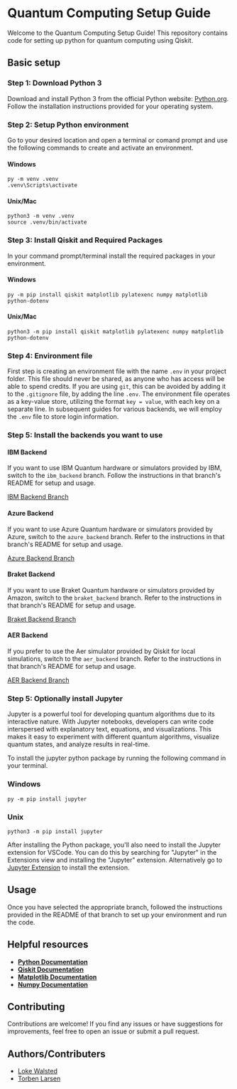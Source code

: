 # Quantum Computing Setup Guide

Welcome to the Quantum Computing Setup Guide! This repository contains code for setting up python for quantum computing using Qiskit.

## Basic setup

###  Step 1: Download Python 3
Download and install Python 3 from the official Python website: [Python.org](https://www.python.org/downloads/). Follow the installation instructions provided for your operating system.

###  Step 2: Setup Python environment
Go to your desired location and open a terminal or comand prompt and use the following commands to create and activate an environment.

#### Windows
```
py -m venv .venv
.venv\Scripts\activate
```
#### Unix/Mac
```
python3 -m venv .venv
source .venv/bin/activate
```

### Step 3: Install Qiskit and Required Packages
In your command prompt/terminal install the required packages in your environment.

#### Windows
```
py -m pip install qiskit matplotlib pylatexenc numpy matplotlib python-dotenv
```

#### Unix/Mac
```
python3 -m pip install qiskit matplotlib pylatexenc numpy matplotlib python-dotenv
```

### Step 4: Environment file
First step is creating an environment file with the name `.env` in your project folder. This file should never be shared, as anyone who has access will be able to spend credits. If you are using `git`, this can be avoided by adding it to the `.gitignore` file, by adding the line `.env`. The environment file operates as a key-value store, utilizing the format `key = value`, with each key on a separate line. In subsequent guides for various backends, we will employ the `.env` file to store login information.

### Step 5: Install the backends you want to use

#### IBM Backend

If you want to use IBM Quantum hardware or simulators provided by IBM, switch to the `ibm_backend` branch. Follow the instructions in that branch's README for setup and usage.

[IBM Backend Branch](https://github.com/LowkeyCoding/QuantumSetup/tree/ibm_backend)

#### Azure Backend

If you want to use Azure Quantum hardware or simulators provided by Azure, switch to the `azure_backend` branch. Refer to the instructions in that branch's README for setup and usage.

[Azure Backend Branch](https://github.com/LowkeyCoding/QuantumSetup/tree/azure_backend)

#### Braket Backend

If you want to use Braket Quantum hardware or simulators provided by Amazon, switch to the `braket_backend` branch. Refer to the instructions in that branch's README for setup and usage.

[Braket Backend Branch](https://github.com/LowkeyCoding/QuantumSetup/tree/braket_backend)

#### AER Backend

If you prefer to use the Aer simulator provided by Qiskit for local simulations, switch to the `aer_backend` branch. Refer to the instructions in that branch's README for setup and usage.

[AER Backend Branch](https://github.com/LowkeyCoding/QuantumSetup/tree/aer_backend)


### Step 5: Optionally install Jupyter
Jupyter is a powerful tool for developing quantum algorithms due to its interactive nature. With Jupyter notebooks, developers can write code interspersed with explanatory text, equations, and visualizations. This makes it easy to experiment with different quantum algorithms, visualize quantum states, and analyze results in real-time.

To install the jupyter python package by running the following command in your terminal.
### Windows
```
py -m pip install jupyter
```
### Unix
```
python3 -m pip install jupyter
```
After installing the Python package, you'll also need to install the Jupyter extension for VSCode. You can do this by searching for "Jupyter" in the Extensions view and installing the "Jupyter" extension. Alternatively go to [Jupyter Extension](https://marketplace.visualstudio.com/items?itemName=ms-toolsai.jupyter) to install the extension.



## Usage

Once you have selected the appropriate branch, followed the instructions provided in the README of that branch to set up your environment and run the code.


## Helpful resources
* [**Python Documentation**](https://docs.python.org/3.12/)
* [**Qiskit Documentation**](https://docs.quantum.ibm.com/)
* [**Matplotlib Documentation**](https://matplotlib.org/stable/index.html)
* [**Numpy Documentation**](https://numpy.org/devdocs/)

## Contributing

Contributions are welcome! If you find any issues or have suggestions for improvements, feel free to open an issue or submit a pull request.

## Authors/Contributers
* [Loke Walsted](https://github.com/Lowkeycoding)
* [Torben Larsen](https://github.com/t-larsen/)
